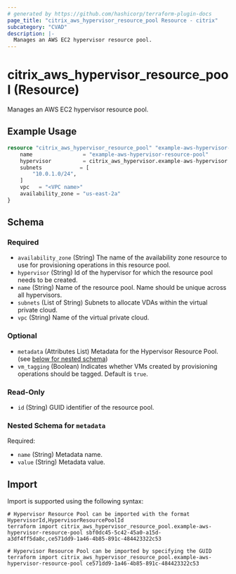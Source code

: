 ```yaml
---
# generated by https://github.com/hashicorp/terraform-plugin-docs
page_title: "citrix_aws_hypervisor_resource_pool Resource - citrix"
subcategory: "CVAD"
description: |-
  Manages an AWS EC2 hypervisor resource pool.
---
```


# citrix_aws_hypervisor_resource_pool (Resource)

Manages an AWS EC2 hypervisor resource pool.

## Example Usage

```terraform
resource "citrix_aws_hypervisor_resource_pool" "example-aws-hypervisor-resource-pool" {
    name                = "example-aws-hypervisor-resource-pool"
    hypervisor          = citrix_aws_hypervisor.example-aws-hypervisor.id
    subnets            = [
        "10.0.1.0/24",
    ]
    vpc   = "<VPC name>"
    availability_zone = "us-east-2a"
}
```

<!-- schema generated by tfplugindocs -->
## Schema

### Required

- `availability_zone` (String) The name of the availability zone resource to use for provisioning operations in this resource pool.
- `hypervisor` (String) Id of the hypervisor for which the resource pool needs to be created.
- `name` (String) Name of the resource pool. Name should be unique across all hypervisors.
- `subnets` (List of String) Subnets to allocate VDAs within the virtual private cloud.
- `vpc` (String) Name of the virtual private cloud.

### Optional

- `metadata` (Attributes List) Metadata for the Hypervisor Resource Pool. (see [below for nested schema](#nestedatt--metadata))
- `vm_tagging` (Boolean) Indicates whether VMs created by provisioning operations should be tagged. Default is `true`.

### Read-Only

- `id` (String) GUID identifier of the resource pool.

<a id="nestedatt--metadata"></a>
### Nested Schema for `metadata`

Required:

- `name` (String) Metadata name.
- `value` (String) Metadata value.

## Import

Import is supported using the following syntax:

```shell
# Hypervisor Resource Pool can be imported with the format HypervisorId,HypervisorResourcePoolId
terraform import citrix_aws_hypervisor_resource_pool.example-aws-hypervisor-resource-pool sbf0dc45-5c42-45a0-a15d-a3df4ff5da8c,ce571dd9-1a46-4b85-891c-484423322c53

# Hypervisor Resource Pool can be imported by specifying the GUID
terraform import citrix_aws_hypervisor_resource_pool.example-aws-hypervisor-resource-pool ce571dd9-1a46-4b85-891c-484423322c53
```